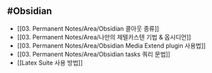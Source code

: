 ## #Obsidian 


- [[03. Permanent Notes/Area/Obsidian 콜아웃 종류]]
- [[03. Permanent Notes/Area/나만의 제텔카스텐 기법 & 옵시디언]]
- [[03. Permanent Notes/Area/Obsidian Media Extend plugin 사용법]]
- [[03. Permanent Notes/Area/Obsidian tasks 쿼리 문법]]
- [[Latex Suite 사용 방법]]